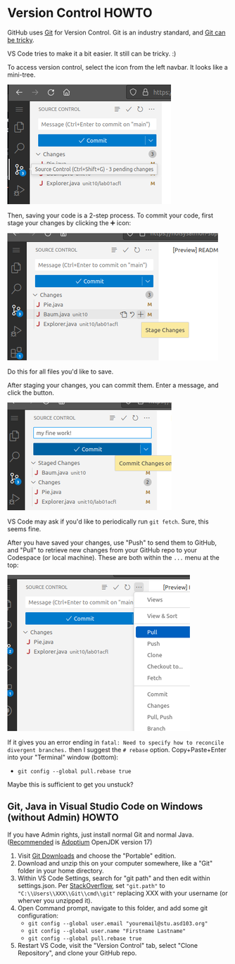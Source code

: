 # Version Control HOWTO

GitHub uses [Git](https://git-scm.com/) for Version Control. Git is an industry standard, and [Git can be tricky](https://blog.upperlinecode.com/how-to-teach-git-commits-github-to-teenagers/).

VS Code tries to make it a bit easier. It still can be tricky. :)

To access version control, select the icon from the left navbar. It looks like a mini-tree.

![source control icon](source-control.png)

Then, saving your code is a 2-step process.
To commit your code, first stage your changes by clicking the ➕ icon:

![stage changes](stage-changes.png)

Do this for all files you'd like to save.

After staging your changes, you can commit them. Enter a message, and click the button.

![commit](commit.png)

VS Code may ask if you'd like to periodically run `git fetch`. Sure, this seems fine.

After you have saved your changes, use "Push" to send them to GitHub, and "Pull" to retrieve new changes from your GitHub repo to your Codespace (or local machine). These are both within the `...` menu at the top:

![pull](pull.png)

If it gives you an error ending in `fatal: Need to specify how to reconcile divergent branches.` then I suggest the `# rebase` option. Copy+Paste+Enter into your "Terminal" window (bottom):

- `git config --global pull.rebase true`

Maybe this is sufficient to get you unstuck?

## Git, Java in Visual Studio Code on Windows (without Admin) HOWTO

If you have Admin rights, just install normal Git and normal Java. ([Recommended](https://whichjdk.com/) is [Adoptium](https://adoptium.net/temurin/releases/) OpenJDK version 17)

1. Visit [Git Downloads](https://git-scm.com/download/windows) and choose the "Portable" edition.
2. Download and unzip this on your computer somewhere, like a "Git" folder in your home directory.
3. Within VS Code Settings, search for "git path" and then edit within settings.json. Per [StackOverflow](https://stackoverflow.com/questions/71515762/use-portable-vscode-with-portable-git), set `"git.path"` to `"C:\\Users\\XXX\\Git\\cmd\\git"` replacing XXX with your username (or wherver you unzipped it).
4. Open Command prompt, navigate to this folder, and add some git configuration:
   - `git config --global user.email "youremail@stu.asd103.org"`
   - `git config --global user.name "Firstname Lastname"`
   - `git config --global pull.rebase true`
5. Restart VS Code, visit the "Version Control" tab, select "Clone Repository", and clone your GitHub repo.
